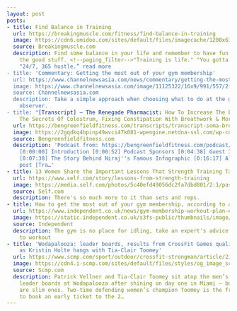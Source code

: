 ```yaml
---
layout: post
posts:
- title: Find Balance in Training
  url: https://breakingmuscle.com/fitness/find-balance-in-training
  image: https://cdn6.omidoo.com/sites/default/files/imagecache/1200x630/images/headline/201901/findbalanceintraining.jpg
  source: Breakingmuscle.com
  description: Find some balance in your life and remember to have fun and don't suffocate
    the good stuff. <!--paging_filter-->"Training is life." "You gotta love the grind."
    "24/7, 365 hustle.” read more
- title: 'Commentary: Getting the most out of your gym membership'
  url: https://www.channelnewsasia.com/news/commentary/getting-the-most-out-of-your-gym-membership-11125252
  image: https://www.channelnewsasia.com/image/11125322/16x9/991/557/2fd7fa03cdf1693dad1ac3a05b0605ef/DJ/dumbbells-at-a-gym.jpg
  source: Channelnewsasia.com
  description: Take a simple approach when choosing what to do at the gym, says one
    observer.
- title: "[Transcript] – The Renegade Pharmacist: How To Increase The Effects Of Psilocybin,
    The Secrets Of Colostrum, Fixing Constipation With Breathwork & More."
  url: https://bengreenfieldfitness.com/transcripts/transcript-soma-breathwork/
  image: https://2gqdkq4bpinp49wvci47k081-wpengine.netdna-ssl.com/wp-content/uploads/2017/09/bgf-transcript.png
  source: Bengreenfieldfitness.com
  description: 'Podcast from: https://bengreenfieldfitness.com/podcast/lifestyle-podcasts/soma-breathwork/
    [0:00:00] Introduction [0:00:52] Podcast Sponsors [0:04:38] Guest Introduction
    [0:07:38] The Story Behind Niraj''s Famous Infographic [0:16:17] Alternative The
    post [Tra…'
- title: 13 Women Share the Important Lessons That Strength Training Taught Them
  url: https://www.self.com/story/lessons-from-strength-training
  image: https://media.self.com/photos/5c40efd49056dc2fa7dbd801/2:1/pass/woman-lifting-dumbbells.jpg
  source: Self.com
  description: There's so much more to it than sets and reps.
- title: How to get the most out of your gym membership, according to a sports scientist
  url: https://www.independent.co.uk/news/gym-membership-workout-plan-efficient-sports-science-exercise-muscle-fitness-a8721661.html
  image: https://static.independent.co.uk/s3fs-public/thumbnails/image/2019/01/10/16/house-gym.jpg
  source: Independent
  description: The gym is no place for idling, take an expert's advice on how best
    to workout
- title: 'Wodapalooza: leader boards, results from CrossFit Games qualifier in Miami
    as Kristin Holte hangs with Tia-Clair Toomey'
  url: https://www.scmp.com/sport/outdoor/crossfit-strongman/article/2182826/wodapalooza-leader-boards-results-crossfit-games
  image: https://cdn4.i-scmp.com/sites/default/files/styles/og_image_scmp_generic/public/images/methode/2019/01/19/8c62061c-1ba2-11e9-8ff8-c80f5203e5c9_image_hires_125554.jpg?itok=kGJ8TbpK
  source: Scmp.com
  description: Patrick Vellner and Tia-Clair Toomey sit atop the men’s and women’s
    leader boards at Wodapalooza after shining on day one in Miami – but their leads
    are slim ones. Two-time defending women’s champion Toomey is the front-runner
    to book an early ticket to the 2…
---
```

